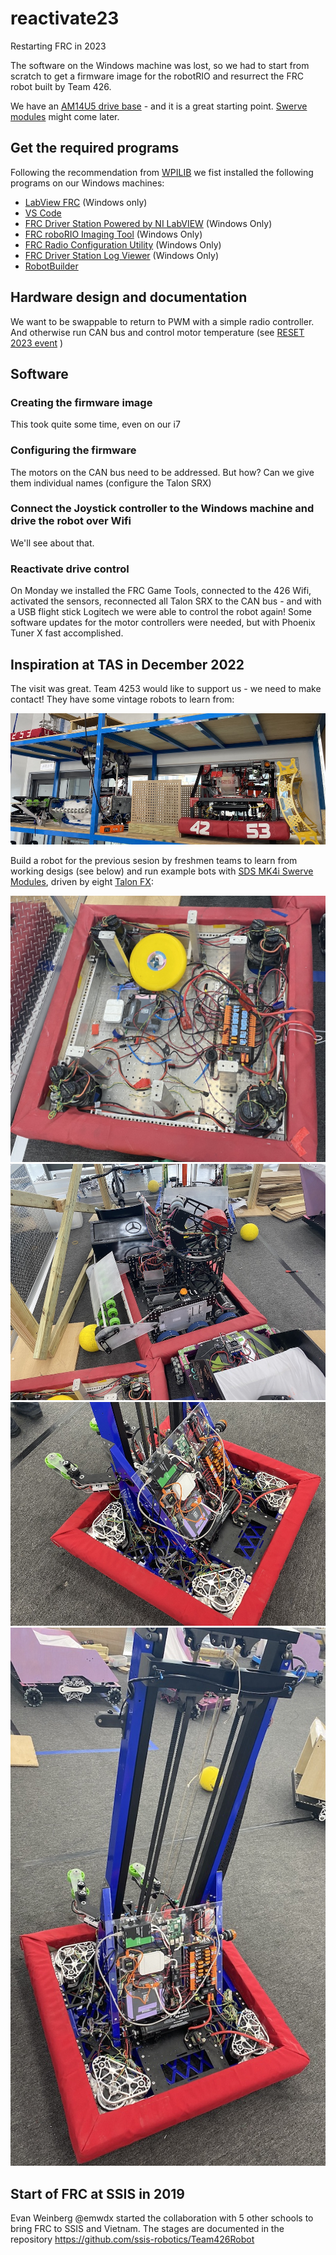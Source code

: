 # reactivate23
Restarting FRC in 2023

The software on the Windows machine was lost, so we had to start from scratch to get a firmware image for the robotRIO and resurrect the FRC robot built by Team 426.

We have an [AM14U5 drive base](https://www.andymark.com/pages/bundles-drive-systems-bases-chassis-am14u-family-chassis-am14u5) - and it is a great starting point. [Swerve modules](https://www.andymark.com/products/mk4i-swerve-modules) might come later.

## Get the required programs

Following the recommendation from [WPILIB](https://docs.wpilib.org/en/stable/) we fist installed the following programs on our Windows machines:

- [LabView FRC](https://docs.wpilib.org/en/stable/docs/zero-to-robot/step-2/labview-setup.html#installing-labview-for-frc-labview-only) (Windows only)
- [VS Code](https://docs.wpilib.org/en/stable/docs/zero-to-robot/step-2/wpilib-setup.html#wpilib-installation-guide)
- [FRC Driver Station Powered by NI LabVIEW](https://docs.wpilib.org/en/stable/docs/software/driverstation/driver-station.html#frc-driver-station-powered-by-ni-labview) (Windows Only)
- [FRC roboRIO Imaging Tool](https://docs.wpilib.org/en/stable/docs/zero-to-robot/step-2/frc-game-tools.html#installing-the-frc-game-tools) (Windows Only)
- [FRC Radio Configuration Utility](https://docs.wpilib.org/en/stable/docs/zero-to-robot/step-3/radio-programming.html#programming-your-radio) (Windows Only)
- [FRC Driver Station Log Viewer](https://docs.wpilib.org/en/stable/docs/software/driverstation/driver-station-log-viewer.html#driver-station-log-file-viewer) (Windows Only)
- [RobotBuilder](https://docs.wpilib.org/en/stable/docs/software/wpilib-tools/robotbuilder/index.html#robotbuilder)

## Hardware design and documentation

We want to be swappable to return to PWM with a simple radio controller. And otherwise run CAN bus and control motor temperature (see [RESET 2023 event](https://github.com/ssis-robotics/reset23) )

## Software
### Creating the firmware image

This took quite some time, even on our i7

### Configuring the firmware

The motors on the CAN bus need to be addressed. But how? Can we give them individual names (configure the Talon SRX)

### Connect the Joystick controller to the Windows machine and drive the robot over Wifi

We'll see about that.

### Reactivate drive control

On Monday we installed the FRC Game Tools, connected to the 426 Wifi, activated the sensors, reconnected all Talon SRX to the CAN bus - and with a USB flight stick Logitech we were able to control the robot again! Some software updates for the motor controllers were needed, but with Phoenix Tuner X fast accomplished.

## Inspiration at TAS in December 2022

The visit was great. Team 4253 would like to support us - we need to make contact! They have some vintage robots to learn from:

![pic 1](docs/2022-12-03_old_robots.jpg)

Build a robot for the previous sesion by freshmen teams to learn from working desigs (see below) and run example bots with [SDS MK4i Swerve Modules](https://www.andymark.com/products/mk4i-swerve-modules), driven by eight [Talon FX](https://store.ctr-electronics.com/falcon-500-powered-by-talon-fx/):

![pic 2](docs/2022-12-03_drivebase.jpg)
![pic 3](docs/2022-12-03_turret.jpg)
![pic 4](docs/2022-12-03_example-landscape.jpg)
![pic 5](docs/2022-12-03_example-portrait.jpg)

## Start of FRC at SSIS in 2019

Evan Weinberg @emwdx started the collaboration with 5 other schools to bring FRC to SSIS and Vietnam. The stages are documented in the repository https://github.com/ssis-robotics/Team426Robot 
